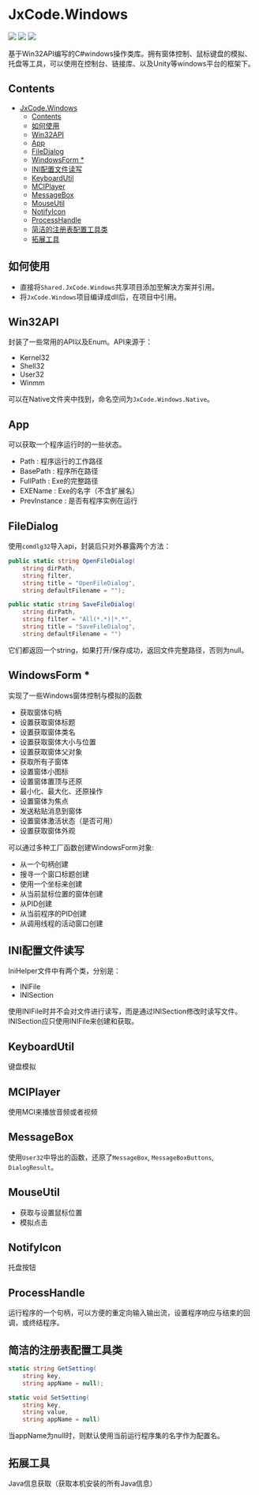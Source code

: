 # JxCode.Windows
![](https://img.shields.io/github/license/JomiXedYu/JxCode.Windows?style=for-the-badge)
![](https://img.shields.io/github/v/release/JomiXedYu/JxCode.Windows?style=for-the-badge)
![](https://img.shields.io/github/release-date/JomiXedYu/JxCode.Windows?style=for-the-badge)

基于Win32API编写的C#windows操作类库。拥有窗体控制、鼠标键盘的模拟、托盘等工具，可以使用在控制台、链接库、以及Unity等windows平台的框架下。 

## Contents
- [JxCode.Windows](#jxcodewindows)
  - [Contents](#contents)
  - [如何使用](#如何使用)
  - [Win32API](#win32api)
  - [App](#app)
  - [FileDialog](#filedialog)
  - [WindowsForm *](#windowsform-)
  - [INI配置文件读写](#ini配置文件读写)
  - [KeyboardUtil](#keyboardutil)
  - [MCIPlayer](#mciplayer)
  - [MessageBox](#messagebox)
  - [MouseUtil](#mouseutil)
  - [NotifyIcon](#notifyicon)
  - [ProcessHandle](#processhandle)
  - [简洁的注册表配置工具类](#简洁的注册表配置工具类)
  - [拓展工具](#拓展工具)

## 如何使用
- 直接将`Shared.JxCode.Windows`共享项目添加至解决方案并引用。
- 将`JxCode.Windows`项目编译成dll后，在项目中引用。

## Win32API
封装了一些常用的API以及Enum。API来源于：
- Kernel32
- Shell32
- User32
- Winmm

可以在Native文件夹中找到，命名空间为`JxCode.Windows.Native`。

## App
可以获取一个程序运行时的一些状态。
- Path : 程序运行的工作路径
- BasePath : 程序所在路径
- FullPath : Exe的完整路径
- EXEName : Exe的名字（不含扩展名）
- PrevInstance : 是否有程序实例在运行

## FileDialog
使用`comdlg32`导入api，封装后只对外暴露两个方法：
```C#
public static string OpenFileDialog(
    string dirPath, 
    string filter,
    string title = "OpenFileDialog",
    string defaultFilename = "");
```
```C#
public static string SaveFileDialog(
    string dirPath,
    string filter = "All(*.*)|*.*",
    string title = "SaveFileDialog",
    string defaultFilename = "")
```
它们都返回一个string，如果打开/保存成功，返回文件完整路径，否则为null。  

## WindowsForm *
实现了一些Windows窗体控制与模拟的函数
- 获取窗体句柄
- 设置获取窗体标题
- 设置获取窗体类名
- 设置获取窗体大小与位置
- 设置获取窗体父对象
- 获取所有子窗体
- 设置窗体小图标
- 设置窗体置顶与还原
- 最小化、最大化、还原操作
- 设置窗体为焦点
- 发送粘贴消息到窗体
- 设置窗体激活状态（是否可用）
- 设置获取窗体外观

可以通过多种工厂函数创建WindowsForm对象:
- 从一个句柄创建
- 搜寻一个窗口标题创建
- 使用一个坐标来创建
- 从当前鼠标位置的窗体创建
- 从PID创建
- 从当前程序的PID创建
- 从调用线程的活动窗口创建


## INI配置文件读写
IniHelper文件中有两个类，分别是：  
- INIFile
- INISection

使用INIFile时并不会对文件进行读写，而是通过INISection修改时读写文件。  
INISection应只使用INIFile来创建和获取。

## KeyboardUtil
键盘模拟

## MCIPlayer
使用MCI来播放音频或者视频

## MessageBox
使用`User32`中导出的函数，还原了`MessageBox`, `MessageBoxButtons`, `DialogResult`。

## MouseUtil
- 获取与设置鼠标位置
- 模拟点击

## NotifyIcon
托盘按钮

## ProcessHandle
运行程序的一个句柄，可以方便的重定向输入输出流，设置程序响应与结束的回调，或终结程序。

## 简洁的注册表配置工具类
```C#
static string GetSetting(
    string key, 
    string appName = null);
```
```C#
static void SetSetting(
    string key, 
    string value, 
    string appName = null)
```
当appName为null时，则默认使用当前运行程序集的名字作为配置名。
## 拓展工具
Java信息获取（获取本机安装的所有Java信息）
